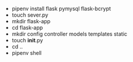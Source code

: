 - pipenv install flask pymysql flask-bcrypt
- touch sever.py
- mkdir flask-app
- cd flask-app
- mkdir config controller models templates static
- touch __init__.py
- cd ..
- pipenv shell